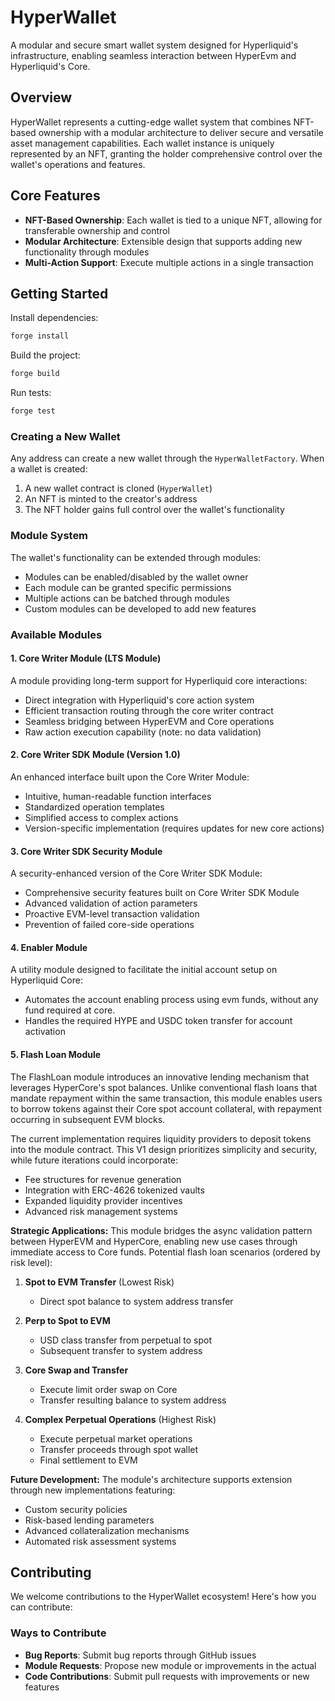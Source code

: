 # HyperWallet

A modular and secure smart wallet system designed for Hyperliquid's infrastructure, enabling seamless interaction between HyperEvm and Hyperliquid's Core.

## Overview

HyperWallet represents a cutting-edge wallet system that combines NFT-based ownership with a modular architecture to deliver secure and versatile asset management capabilities. Each wallet instance is uniquely represented by an NFT, granting the holder comprehensive control over the wallet's operations and features.

## Core Features

- **NFT-Based Ownership**: Each wallet is tied to a unique NFT, allowing for transferable ownership and control
- **Modular Architecture**: Extensible design that supports adding new functionality through modules
- **Multi-Action Support**: Execute multiple actions in a single transaction

## Getting Started

Install dependencies:
```bash
forge install
```

Build the project:
```bash
forge build
```

Run tests:
```bash
forge test
```

### Creating a New Wallet

Any address can create a new wallet through the `HyperWalletFactory`. When a wallet is created:
1. A new wallet contract is cloned (`HyperWallet`)
2. An NFT is minted to the creator's address
3. The NFT holder gains full control over the wallet's functionality

### Module System

The wallet's functionality can be extended through modules:
- Modules can be enabled/disabled by the wallet owner
- Each module can be granted specific permissions
- Multiple actions can be batched through modules
- Custom modules can be developed to add new features

### Available Modules

#### 1. Core Writer Module (LTS Module)
A module providing long-term support for Hyperliquid core interactions:
- Direct integration with Hyperliquid's core action system
- Efficient transaction routing through the core writer contract
- Seamless bridging between HyperEVM and Core operations
- Raw action execution capability (note: no data validation)

#### 2. Core Writer SDK Module (Version 1.0)
An enhanced interface built upon the Core Writer Module:
- Intuitive, human-readable function interfaces
- Standardized operation templates
- Simplified access to complex actions
- Version-specific implementation (requires updates for new core actions)

#### 3. Core Writer SDK Security Module
A security-enhanced version of the Core Writer SDK Module:
- Comprehensive security features built on Core Writer SDK Module
- Advanced validation of action parameters
- Proactive EVM-level transaction validation
- Prevention of failed core-side operations

#### 4. Enabler Module
A utility module designed to facilitate the initial account setup on Hyperliquid Core:
- Automates the account enabling process using evm funds, without any fund required at core.
- Handles the required HYPE and USDC token transfer for account activation

#### 5. Flash Loan Module
The FlashLoan module introduces an innovative lending mechanism that leverages HyperCore's spot balances. Unlike conventional flash loans that mandate repayment within the same transaction, this module enables users to borrow tokens against their Core spot account collateral, with repayment occurring in subsequent EVM blocks.

The current implementation requires liquidity providers to deposit tokens into the module contract. This V1 design prioritizes simplicity and security, while future iterations could incorporate:
- Fee structures for revenue generation
- Integration with ERC-4626 tokenized vaults
- Expanded liquidity provider incentives
- Advanced risk management systems

**Strategic Applications:**
This module bridges the async validation pattern between HyperEVM and HyperCore, enabling new use cases through immediate access to Core funds. Potential flash loan scenarios (ordered by risk level):

1. **Spot to EVM Transfer** (Lowest Risk)
   - Direct spot balance to system address transfer

2. **Perp to Spot to EVM**
   - USD class transfer from perpetual to spot
   - Subsequent transfer to system address

3. **Core Swap and Transfer**
   - Execute limit order swap on Core
   - Transfer resulting balance to system address

4. **Complex Perpetual Operations** (Highest Risk)
   - Execute perpetual market operations
   - Transfer proceeds through spot wallet
   - Final settlement to EVM

**Future Development:**
The module's architecture supports extension through new implementations featuring:
- Custom security policies
- Risk-based lending parameters
- Advanced collateralization mechanisms
- Automated risk assessment systems

## Contributing

We welcome contributions to the HyperWallet ecosystem! Here's how you can contribute:

### Ways to Contribute
- **Bug Reports**: Submit bug reports through GitHub issues
- **Module Requests**: Propose new module or improvements in the actual
- **Code Contributions**: Submit pull requests with improvements or new features
